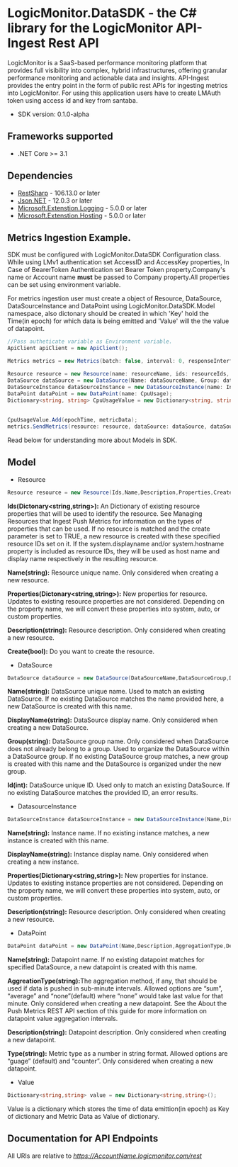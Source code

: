 # LogicMonitor.DataSDK - the C# library for the LogicMonitor API-Ingest Rest API
LogicMonitor is a SaaS-based performance monitoring platform that provides full visibility into complex, hybrid 
infrastructures, offering granular performance monitoring and actionable data and insights. API-Ingest provides the 
entry point in the form of public rest APIs for ingesting metrics into LogicMonitor. For using this application users 
have to create LMAuth token using access id and key from santaba.

- SDK version: 0.1.0-alpha

<a name="frameworks-supported"></a>
## Frameworks supported
- .NET Core >= 3.1

<a name="dependencies"></a>
## Dependencies

- [RestSharp](https://www.nuget.org/packages/RestSharp) - 106.13.0 or later
- [Json.NET](https://www.nuget.org/packages/Newtonsoft.Json/) - 12.0.3 or later
- [Microsoft.Extenstion.Logging](https://www.nuget.org/packages/Microsoft.Extensions.Logging/) - 5.0.0 or later
- [Microsoft.Extenstion.Hosting](https://www.nuget.org/packages/Microsoft.Extensions.Hosting/) - 5.0.0 or later




<a name = "Metrics Ingestion Example"></a>
## Metrics Ingestion Example.

SDK must be configured with LogicMonitor.DataSDK Configuration class. 
While using LMv1 authentication set AccessID and AccessKey properties, In Case of BearerToken Authentication set Bearer Token property.Company's name or Account name <b>must</b> be passed to Company property.All properties can be set using environment variable.

For metrics ingestion user must create a object of Resource, DataSource, DataSourceInstance and DataPoint using LogicMonitor.DataSDK.Model namespace,
also dictonary should be created in  which 'Key' hold the Time(in epoch) for which data is being emitted and 'Value' will the the value of datapoint.


```csharp
//Pass autheticate variable as Environment variable.
ApiClient apiClient = new ApiClient();

Metrics metrics = new Metrics(batch: false, interval: 0, responseInterface, apiClient);

Resource resource = new Resource(name: resourceName, ids: resourceIds, create: true);
DataSource dataSource = new DataSource(Name: dataSourceName, Group: dataSourceGroup);
DataSourceInstance dataSourceInstance = new DataSourceInstance(name: InstanceName);
DataPoint dataPoint = new DataPoint(name: CpuUsage);
Dictionary<string, string> CpuUsageValue = new Dictionary<string, string>();
    
    
CpuUsageValue.Add(epochTime, metricData);
metrics.SendMetrics(resource: resource, dataSource: dataSource, dataSourceInstance: dataSourceInstance, dataPoint: dataPoint, values: CpuUsageValue);
```

Read below for understanding more about Models in SDK.

<a name="Model"></a>
## Model

- Resource

```csharp
Resource resource = new Resource(Ids,Name,Description,Properties,Create);
```

<b>Ids(Dictonary<string,string>):</b> An Dictionary of existing resource properties that will be used to identify the resource. See Managing Resources 
that Ingest Push Metrics for information on the types of properties that can be used. If no resource is matched and the 
create parameter is set to TRUE, a new resource is created with these specified resource IDs set on it. If the 
system.displayname and/or system.hostname property is included as resource IDs, they will be used as host name and 
display name respectively in the resulting resource.

<b>Name(string):</b> Resource unique name. Only considered when creating a new resource.

<b>Properties(Dictonary<string,string>):</b> New properties for resource. Updates to existing resource properties are not considered. Depending on the property name,
we will convert these properties into system, auto, or custom properties.

<b>Description(string):</b>  Resource description. Only considered when creating a new resource.

<b>Create(bool):</b> Do you want to create the resource.

- DataSource

```csharp
DataSource dataSource = new DataSource(DataSourceName,DataSourceGroup,DisplayName,Id );
```

<b>Name(string):</b>  DataSource unique name. Used to match an existing DataSource. If no existing DataSource matches the name provided
here, a new DataSource is created with this name.

<b>DisplayName(string):</b> DataSource display name. Only considered when creating a new DataSource.

<b>Group(string):</b> DataSource group name. Only considered when DataSource does not already belong to a group. Used to organize the
DataSource within a DataSource group. If no existing DataSource group matches, a new group is created with this name 
and the DataSource is organized under the new group.

<b>Id(int):</b> DataSource unique ID. Used only to match an existing DataSource. If no existing DataSource matches the provided ID, 
an error results.


- DatasourceInstance

```csharp
DataSourceInstance dataSourceInstance = new DataSourceInstance(Name,DisplayName,Description,Properties);
```
<b>Name(string):</b> Instance name. If no existing instance matches, a new instance is created with this name.

<b>DisplayName(string):</b> Instance display name. Only considered when creating a new instance.

<b>Properties(Dictionary<string,string>):</b> New properties for instance. Updates to existing instance properties are not considered. Depending on the 
property name, we will convert these properties into system, auto, or custom properties.

<b>Description(string):</b>  Resource description. Only considered when creating a new resource.

- DataPoint

```csharp
DataPoint dataPoint = new DataPoint(Name,Description,AggregationType,Description);
```
<b>Name(string):</b> Datapoint name. If no existing datapoint matches for specified DataSource, a new datapoint is created with this 
name.

<b>AggreationType(string):</b>The aggregation method, if any, that should be used if data is pushed in sub-minute intervals. Allowed options are 
“sum”, “average” and “none”(default) where “none” would take last value for that minute. 
Only considered when creating a new datapoint. See the About the Push Metrics REST API section of this guide for more 
information on datapoint value aggregation intervals.

<b>Description(string):</b> Datapoint description. Only considered when creating a new datapoint.

<b>Type(string):</b> Metric type as a number in string format. Allowed options are “guage” (default) and “counter”. Only considered 
when creating a new datapoint.

- Value
```csharp
Dictionary<string,string> value = new Dictionary<string,string>();
```
Value is a dictionary which stores the time of data emittion(in epoch) as Key of dictionary and Metric Data as Value of dictionary.

<a name="documentation-for-api-endpoints"></a>
## Documentation for API Endpoints

All URIs are relative to *https://AccountName.logicmonitor.com/rest*
